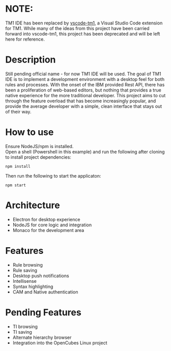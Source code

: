 # NOTE:
TM1 IDE has been replaced by [vscode-tm1](https://github.com/bgregs514/vscode-tm1), a Visual Studio Code extension for TM1.  While many of the ideas from this project have been carried forward into vscode-tm1, this project has been deprecated and will be left here for reference.

# Description
Still pending official name - for now TM1 IDE will be used.  The goal of TM1 IDE is to implement a development environment with a desktop feel for both rules and processes.  With the onset of the IBM provided Rest API, there has been a proliferation of web-based editors, but nothing that provides a true native experience for the more traditional developer.  This project aims to cut through the feature overload that has become increasingly popular, and provide the average developer with a simple, clean interface that stays out of their way.

# How to use
Ensure NodeJS/npm is installed.  
Open a shell (Powershell in this example) and run the following after cloning to install project dependencies:
```
npm install
```
Then run the following to start the applicaton:
```
npm start
```


# Architecture
- Electron for desktop experience
- NodeJS for core logic and integration
- Monaco for the development area

# Features
- Rule browsing
- Rule saving
- Desktop push notifications
- Intellisense
- Syntax highlighting
- CAM and Native authentication

# Pending Features
- TI browsing
- TI saving
- Alternate hierarchy browser
- Integration into the OpenCubes Linux project
